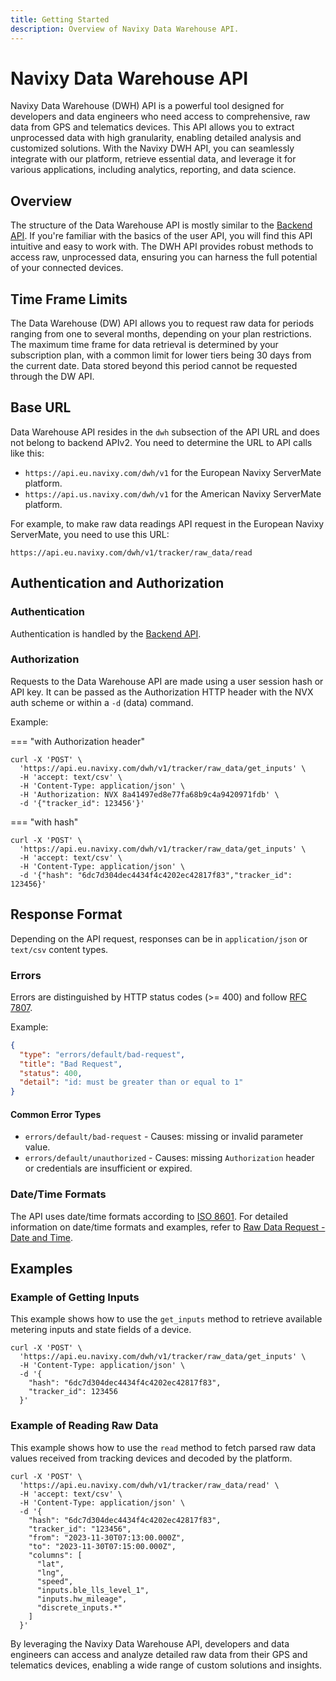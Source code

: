 ```yaml
---
title: Getting Started
description: Overview of Navixy Data Warehouse API.
---
```

# Navixy Data Warehouse API

Navixy Data Warehouse (DWH) API is a powerful tool designed for developers and data engineers who need access to comprehensive, raw data from GPS and telematics devices. This API allows you to extract unprocessed data with high granularity, enabling detailed analysis and customized solutions. With the Navixy DWH API, you can seamlessly integrate with our platform, retrieve essential data, and leverage it for various applications, including analytics, reporting, and data science.

## Overview

The structure of the Data Warehouse API is mostly similar to the [Backend API](../backend-api/getting-started/introduction.md). If you're familiar with the basics of the user API, you will find this API intuitive and easy to work with. The DWH API provides robust methods to access raw, unprocessed data, ensuring you can harness the full potential of your connected devices.

## Time Frame Limits

The Data Warehouse (DW) API allows you to request raw data for periods ranging from one to several months, depending on your plan restrictions. The maximum time frame for data retrieval is determined by your subscription plan, with a common limit for lower tiers being 30 days from the current date. Data stored beyond this period cannot be requested through the DW API.

## Base URL

Data Warehouse API resides in the `dwh` subsection of the API URL and does not belong to backend APIv2. You need to determine the URL to API calls like this:
* `https://api.eu.navixy.com/dwh/v1` for the European Navixy ServerMate platform.
* `https://api.us.navixy.com/dwh/v1` for the American Navixy ServerMate platform.

For example, to make raw data readings API request in the European Navixy ServerMate, you need to use this URL:

```
https://api.eu.navixy.com/dwh/v1/tracker/raw_data/read
```

## Authentication and Authorization

### Authentication

Authentication is handled by the [Backend API](../backend-api/getting-started/authentication.md).

### Authorization

Requests to the Data Warehouse API are made using a user session hash or API key. It can be passed as the Authorization HTTP header with the NVX auth scheme or within a `-d` (data) command.

Example:

=== "with Authorization header"

```shell
curl -X 'POST' \
  'https://api.eu.navixy.com/dwh/v1/tracker/raw_data/get_inputs' \
  -H 'accept: text/csv' \
  -H 'Content-Type: application/json' \
  -H 'Authorization: NVX 8a41497ed8e77fa68b9c4a9420971fdb' \
  -d '{"tracker_id": 123456'}'
```

=== "with hash"

```shell
curl -X 'POST' \
  'https://api.eu.navixy.com/dwh/v1/tracker/raw_data/get_inputs' \
  -H 'accept: text/csv' \
  -H 'Content-Type: application/json' \
  -d '{"hash": "6dc7d304dec4434f4c4202ec42817f83","tracker_id": 123456}'
```

## Response Format

Depending on the API request, responses can be in `application/json` or `text/csv` content types.

### Errors

Errors are distinguished by HTTP status codes (>= 400) and follow [RFC 7807](https://datatracker.ietf.org/doc/html/rfc7807).

Example:

```json
{
  "type": "errors/default/bad-request",
  "title": "Bad Request",
  "status": 400,
  "detail": "id: must be greater than or equal to 1"
}
```

#### Common Error Types

* `errors/default/bad-request` - Causes: missing or invalid parameter value.
* `errors/default/unauthorized` - Causes: missing `Authorization` header or credentials are insufficient or expired.

### Date/Time Formats

The API uses date/time formats according to [ISO 8601](https://en.wikipedia.org/wiki/ISO_8601). For detailed information on date/time formats and examples, refer to [Raw Data Request - Date and Time](../data-warehouse-api/guides/raw-data.md#Date-and-Time-Interval).

## Examples

### Example of Getting Inputs

This example shows how to use the `get_inputs` method to retrieve available metering inputs and state fields of a device.

```shell
curl -X 'POST' \
  'https://api.eu.navixy.com/dwh/v1/tracker/raw_data/get_inputs' \
  -H 'Content-Type: application/json' \
  -d '{
    "hash": "6dc7d304dec4434f4c4202ec42817f83",
    "tracker_id": 123456
  }'
```

### Example of Reading Raw Data

This example shows how to use the `read` method to fetch parsed raw data values received from tracking devices and decoded by the platform.

```shell
curl -X 'POST' \
  'https://api.eu.navixy.com/dwh/v1/tracker/raw_data/read' \
  -H 'accept: text/csv' \
  -H 'Content-Type: application/json' \
  -d '{
    "hash": "6dc7d304dec4434f4c4202ec42817f83",
    "tracker_id": "123456",
    "from": "2023-11-30T07:13:00.000Z",
    "to": "2023-11-30T07:15:00.000Z",
    "columns": [
      "lat",
      "lng",
      "speed",
      "inputs.ble_lls_level_1",
      "inputs.hw_mileage",
      "discrete_inputs.*"
    ]
  }'
```

By leveraging the Navixy Data Warehouse API, developers and data engineers can access and analyze detailed raw data from their GPS and telematics devices, enabling a wide range of custom solutions and insights.